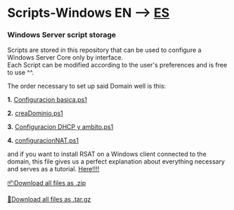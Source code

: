 # Scripts-Windows EN --> [ES](README.md)

### Windows Server script storage

Scripts are stored in this repository that can be used to configure a Windows Server Core only by interface.  
Each Script can be modified according to the user's preferences and is free to use ^^.

The order necessary to set up said Domain well is this:

  **1.** [Configuracion basica.ps1](Configuracion%20basica.ps1)

  **2.** [creaDominio.ps1](creaDominio.ps1)

  **3.** [Configuracion DHCP y ambito.ps1](Configuracion%20DHCP%20y%20ambito.ps1)

  **4.** [configuracionNAT.ps1](configuracionNAT.ps1)

and if you want to install RSAT on a Windows client connected to the domain, 
this file gives us a perfect explanation about everything necessary and serves as a tutorial. [Here!!!!](WServerCore.txt)

[📦Download all files as .zip](https://github.com/S4M73l09/scripts-guia-windows/archive/refs/tags/v1.0.0.zip)

[🐧Download all files as .tar.gz](https://github.com/S4M73l09/scripts-guia-windows/archive/refs/tags/v1.0.0.tar.gz)
